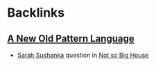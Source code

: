 
# Backlinks
## [A New Old Pattern Language](<A New Old Pattern Language.md>)
- [Sarah Sushanka](<Sarah Sushanka.md>) question in [Not so Big House](<Not so Big House.md>)

